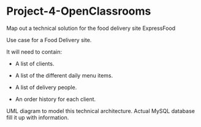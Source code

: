 # Project-4-OpenClassrooms
Map out a technical solution for the food delivery site ExpressFood

Use case for a Food Delivery site.

It will need to contain: 

* A list of clients.

* A list of the different daily menu items.

* A list of delivery people.

* An order history for each client.

UML diagram to model this technical architecture.
Actual MySQL database  fill it up with information.

